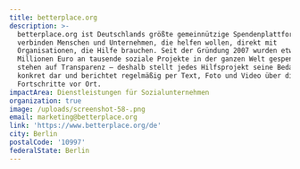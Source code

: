 ```yaml
---
title: betterplace.org
description: >-
  betterplace.org ist Deutschlands größte gemeinnützige Spendenplattform. Wir
  verbinden Menschen und Unternehmen, die helfen wollen, direkt mit
  Organisationen, die Hilfe brauchen. Seit der Gründung 2007 wurden etwa 60
  Millionen Euro an tausende soziale Projekte in der ganzen Welt gespendet. Wir
  stehen auf Transparenz – deshalb stellt jedes Hilfsprojekt seine Bedarfe
  konkret dar und berichtet regelmäßig per Text, Foto und Video über die
  Fortschritte vor Ort. 
impactArea: Dienstleistungen für Sozialunternehmen
organization: true
image: /uploads/screenshot-58-.png
email: marketing@betterplace.org
link: 'https://www.betterplace.org/de'
city: Berlin
postalCode: '10997'
federalState: Berlin
---
```


